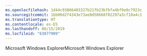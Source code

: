 ```yaml
---
ms.openlocfilehash: 1d44c93866403327b21fb23bfbfa4bf9e0c7923c
ms.sourcegitcommit: 1bb00d2f4343e73ae8d58668f02297a3cf10a4c1
ms.translationtype: HT
ms.contentlocale: es-ES
ms.lasthandoff: 06/15/2019
ms.locfileid: "63877909"
---
```

<span data-ttu-id="00485-101">Microsoft Windows Explorer</span><span class="sxs-lookup"><span data-stu-id="00485-101">Microsoft Windows Explorer</span></span>